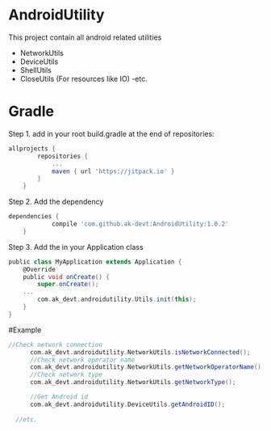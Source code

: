 # AndroidUtility
This project contain all android related utilities
- NetworkUtils 
- DeviceUtils
- ShellUtils
- CloseUtils (For resources like IO)
-etc.

# Gradle
Step 1. add in your root build.gradle at the end of repositories:
```groovy
allprojects {
		repositories {
			...
			maven { url 'https://jitpack.io' }
		}
	}
  ```
Step 2. Add the dependency
```groovy
dependencies {
	        compile 'com.github.ak-devt:AndroidUtility:1.0.2'
	}
  ```
Step 3. Add the in your Application class
```groovy
public class MyApplication extends Application {
    @Override
    public void onCreate() {
        super.onCreate();
	...
        com.ak_devt.androidutility.Utils.init(this);
    }
}
  ```
  #Example
  ```groovy
  //Check network connection
        com.ak_devt.androidutility.NetworkUtils.isNetworkConnected();
        //Check network operator name
        com.ak_devt.androidutility.NetworkUtils.getNetworkOperatorName();
        //Check network type
        com.ak_devt.androidutility.NetworkUtils.getNetworkType();

        //Get Android id
        com.ak_devt.androidutility.DeviceUtils.getAndroidID();
	
	//etc.
  ```
